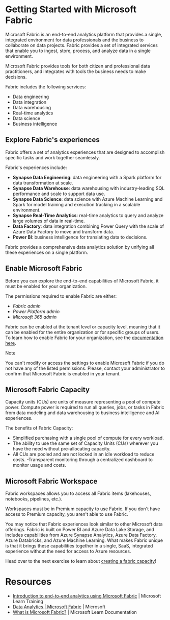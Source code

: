 # Getting Started with Microsoft Fabric

Microsoft Fabric is an end-to-end analytics platform that provides a single, integrated environment for data professionals and the business to collaborate on data projects. Fabric provides a set of integrated services that enable you to ingest, store, process, and analyze data in a single environment.

Microsoft Fabric provides tools for both citizen and professional data practitioners, and integrates with tools the business needs to make decisions.

Fabric includes the following services:

- Data engineering
- Data integration
- Data warehousing
- Real-time analytics
- Data science
- Business intelligence

## Explore Fabric's experiences

Fabric offers a set of analytics experiences that are designed to accomplish specific tasks and work together seamlessly.

Fabric's experiences include:

- **Synapse Data Engineering**: data engineering with a Spark platform for data transformation at scale.
- **Synapse Data Warehouse**: data warehousing with industry-leading SQL performance and scale to support data use.
- **Synapse Data Science**: data science with Azure Machine Learning and Spark for model training and execution tracking in a scalable environment.
- **Synapse Real-Time Analytics**: real-time analytics to query and analyze large volumes of data in real-time.
- **Data Factory**: data integration combining Power Query with the scale of Azure Data Factory to move and transform data.
- **Power BI**: business intelligence for translating data to decisions.

Fabric provides a comprehensive data analytics solution by unifying all these experiences on a single platform.

## Enable Microsoft Fabric

Before you can explore the end-to-end capabilities of Microsoft Fabric, it must be enabled for your organization.

The permissions required to enable Fabric are either:

- *Fabric admin*
- *Power Platform admin*
- *Microsoft 365 admin*

Fabric can be enabled at the tenant level or capacity level, meaning that it can be enabled for the entire organization or for specific groups of users. To learn how to enable Fabric for your organization, see the [documentation here](https://learn.microsoft.com/fabric/get-started/fabric-trial#administer-user-access-to-a-fabric-preview-trial).

> [!NOTE]
> You can't modify or access the settings to enable Microsoft Fabric if you do not have any of the listed permissions. Please, contact your administrator to confirm that Microsoft Fabric is enabled in your tenant.

## Microsoft Fabric Capacity

Capacity units (CUs) are units of measure representing a pool of compute power. Compute power is required to run all queries, jobs, or tasks in Fabric from data modeling and data warehousing to business intelligence and AI experiences.

The benefits of Fabric Capacity:

- Simplified purchasing with a single pool of compute for every workload.
- The ability to use the same set of Capacity Units (CUs) wherever you have the need without pre-allocating capacity.
- All CUs are pooled and are not locked in an idle workload to reduce costs.
-Transparent monitoring through a centralized dashboard to monitor usage and costs.

## Microsoft Fabric Workspace

Fabric workspaces allows you to access all Fabric items (lakehouses, notebooks, pipelines, etc.).

Workspaces must be in Premium capacity to use Fabric. If you don't have access to Premium capacity, you aren't able to use Fabric.

You may notice that Fabric experiences look similar to other Microsoft data offerings. Fabric is built on Power BI and Azure Data Lake Storage, and includes capabilities from Azure Synapse Analytics, Azure Data Factory, Azure Databricks, and Azure Machine Learning. What makes Fabric unique is that it brings these capabilities together in a single, SaaS, integrated experience without the need for access to Azure resources.

Head over to the next exercise to learn about [creating a fabric capacity](../01-create-fabric-capacity/README.md)!

# Resources

- [Introduction to end-to-end analytics using Microsoft Fabric](https://learn.microsoft.com/training/modules/introduction-end-analytics-use-microsoft-fabric/) | Microsoft Learn Training
- [Data Analytics | Microsoft Fabric](https://www.microsoft.com/microsoft-fabric) | Microsoft
- [What is Microsoft Fabric?](https://learn.microsoft.com/fabric/get-started/microsoft-fabric-overview) | Microsoft Learn Documentation
